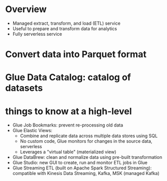 # Overview

- Managed extract, transform, and load (ETL) service
- Useful to prepare and transform data for analytics
- Fully serverless service

# Convert data into Parquet format

# Glue Data Catalog: catalog of datasets

# things to know at a high-level

- Glue Job Bookmarks: prevent re-processing old data
- Glue Elastic Views:
  - Combine and replicate data across multiple data stores using SQL
  - No custom code, Glue monitors for changes in the source data, serverless
  - Leverages a "virtual table" (materialized view)
- Glue DataBrew: clean and normalize data using pre-built transformation
- Glue Studio: new GUI to create, run and monitor ETL jobs in Glue
- Glue Streaming ETL (built on Apache Spark Structured Streaming): compatible with Kinesis Data Streaming, Kafka, MSK (managed Kafka)
